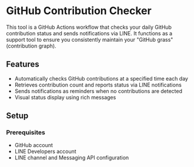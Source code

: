 # GitHub Contribution Checker
This tool is a GitHub Actions workflow that checks your daily GitHub contribution status and sends notifications via LINE. It functions as a support tool to ensure you consistently maintain your "GitHub grass" (contribution graph).

## Features
- Automatically checks GitHub contributions at a specified time each day
- Retrieves contribution count and reports status via LINE notifications
- Sends notifications as reminders when no contributions are detected
- Visual status display using rich messages

## Setup
### Prerequisites
- GitHub account
- LINE Developers account
- LINE channel and Messaging API configuration
